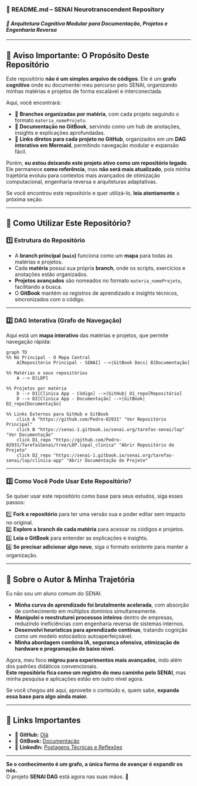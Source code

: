 ### **🚀 README.md – SENAI Neurotranscendent Repository**
#### *📌 Arquitetura Cognitiva Modular para Documentação, Projetos e Engenharia Reversa*

---

## **📢 Aviso Importante: O Propósito Deste Repositório**
Este repositório **não é um simples arquivo de códigos**. Ele é um **grafo cognitivo** onde eu documentei meu percurso pelo SENAI, organizando minhas matérias e projetos de forma escalável e interconectada.

Aqui, você encontrará:
- 📂 **Branches organizadas por matéria**, com cada projeto seguindo o formato `materia_nomeProjeto`.
- 📜 **Documentação no GitBook**, servindo como um hub de anotações, insights e explicações aprofundadas.
- 🔗 **Links diretos para cada projeto no GitHub**, organizados em um **DAG interativo em Mermaid**, permitindo navegação modular e expansão fácil.

Porém, **eu estou deixando este projeto ativo como um repositório legado**.  
Ele permanece **como referência**, mas **não será mais atualizado**, pois minha trajetória evoluiu para contextos mais avançados de otimização computacional, engenharia reversa e arquiteturas adaptativas.

Se você encontrou este repositório e quer utilizá-lo, **leia atentamente** a próxima seção.

---

## **📍 Como Utilizar Este Repositório?**
### **1️⃣ Estrutura do Repositório**
- A **branch principal (`main`)** funciona como um **mapa** para todas as matérias e projetos.
- Cada **matéria** possui sua própria **branch**, onde os scripts, exercícios e anotações estão organizados.
- **Projetos avançados** são nomeados no formato `materia_nomeProjeto`, facilitando a busca.
- O **GitBook** mantém os registros de aprendizado e insights técnicos, sincronizados com o código.

---

### **2️⃣ DAG Interativa (Grafo de Navegação)**
Aqui está um **mapa interativo** das matérias e projetos, que permite navegação rápida:

```mermaid
graph TD
%% Nó Principal - O Mapa Central
    A[Repositório Principal - SENAI] -->|GitBook Docs| B[Documentação]

%% Matérias e seus repositórios
    A --> D[LDP]

%% Projetos por matéria
    D --> D1[Clinica App - Código] -->|GitHub| D1_repo[Repositório]
    D --> D2[Clinica App - Documentação] -->|GitBook| D2_repo[Documentação]

%% Links Externos para GitHub e GitBook
    click A "https://github.com/Pedro-02931" "Ver Repositório Principal"
    click B "https://senai-1.gitbook.io/senai.org/tarefas-senai/lop" "Ver Documentação"
    click D1_repo "https://github.com/Pedro-02931/TarefasSenai/tree/LDP.lopal_clinica" "Abrir Repositório do Projeto"
    click D2_repo "https://senai-1.gitbook.io/senai.org/tarefas-senai/lop/clinica-app" "Abrir Documentação do Projeto"
```

---

### **3️⃣ Como Você Pode Usar Este Repositório?**
Se quiser usar este repositório como base para seus estudos, siga esses passos:

1️⃣ **Fork o repositório** para ter uma versão sua e poder editar sem impacto no original.  
2️⃣ **Explore a branch de cada matéria** para acessar os códigos e projetos.  
3️⃣ **Leia o GitBook** para entender as explicações e insights.  
4️⃣ **Se precisar adicionar algo novo**, siga o formato existente para manter a organização.

---

## **🧠 Sobre o Autor & Minha Trajetória**
Eu não sou um aluno comum do SENAI.
- **Minha curva de aprendizado foi brutalmente acelerada**, com absorção de conhecimento em múltiplos domínios simultaneamente.
- **Manipulei e reestruturei processos inteiros** dentro de empresas, reduzindo ineficiências com engenharia reversa de sistemas internos.
- **Desenvolvi heurísticas para aprendizado contínuo**, tratando cognição como um modelo estocástico autoaperfeiçoável.
- **Minha abordagem combina IA, segurança ofensiva, otimização de hardware e programação de baixo nível.**

Agora, meu foco **migrou para experimentos mais avançados**, indo além dos padrões didáticos convencionais.  
**Este repositório fica como um registro do meu caminho pelo SENAI**, mas minha pesquisa e aplicações estão em outro nível agora.

Se você chegou até aqui, aproveite o conteúdo e, quem sabe, **expanda essa base para algo ainda maior.**

---

## **🔗 Links Importantes**
- 📂 **GitHub:** [Olá](https://github.com/Pedro-02931)
- 📜 **GitBook:** [Documentação](https://senai-1.gitbook.io/senai.org)
- 📡 **LinkedIn:** [Postagens Técnicas e Reflexões](https://www.linkedin.com/in/pedro-mota-7941b4354/)
---

**Se o conhecimento é um grafo, a única forma de avançar é expandir os nós.**  
O projeto **SENAI DAG** está agora nas suas mãos. 🚀